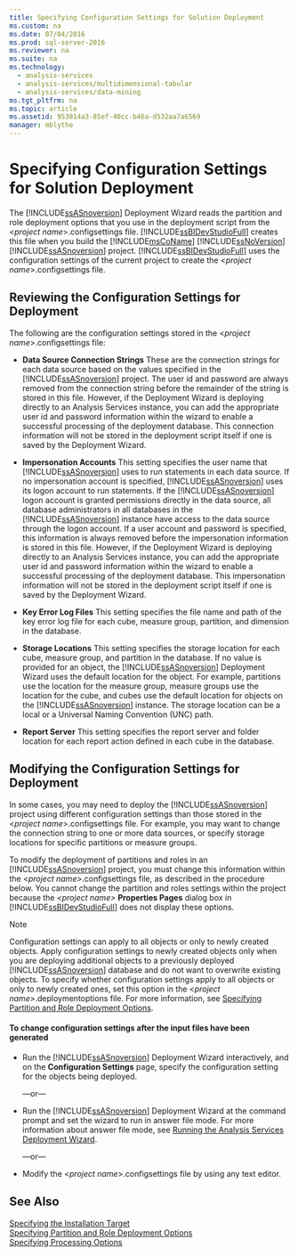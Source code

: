 ```yaml
---
title: Specifying Configuration Settings for Solution Deployment
ms.custom: na
ms.date: 07/04/2016
ms.prod: sql-server-2016
ms.reviewer: na
ms.suite: na
ms.technology: 
  - analysis-services
  - analysis-services/multidimensional-tabular
  - analysis-services/data-mining
ms.tgt_pltfrm: na
ms.topic: article
ms.assetid: 953814a3-85ef-40cc-b46a-d532aa7a6569
manager: mblythe
---
```

# Specifying Configuration Settings for Solution Deployment
The [!INCLUDE[ssASnoversion](../../Topics/TopicNameContainA/includes/ssASnoversion_md.md)] Deployment Wizard reads the partition and role deployment options that you use in the deployment script from the <*project name*>.configsettings file. [!INCLUDE[ssBIDevStudioFull](../../Topics/TopicNameContainA/includes/ssBIDevStudioFull_md.md)] creates this file when you build the [!INCLUDE[msCoName](../../Topics/TopicNameContainA/includes/msCoName_md.md)] [!INCLUDE[ssNoVersion](../../Topics/TopicNameContainA/includes/ssNoVersion_md.md)] [!INCLUDE[ssASnoversion](../../Topics/TopicNameContainA/includes/ssASnoversion_md.md)] project. [!INCLUDE[ssBIDevStudioFull](../../Topics/TopicNameContainA/includes/ssBIDevStudioFull_md.md)] uses the configuration settings of the current project to create the <*project name*>.configsettings file.  
  
## Reviewing the Configuration Settings for Deployment  
 The following are the configuration settings stored in the <*project name*>.configsettings file:  
  
-   **Data Source Connection Strings** These are the connection strings for each data source based on the values specified in the [!INCLUDE[ssASnoversion](../../Topics/TopicNameContainA/includes/ssASnoversion_md.md)] project. The user id and password are always removed from the connection string before the remainder of the string is stored in this file. However, if the Deployment Wizard is deploying directly to an Analysis Services instance, you can add the appropriate user id and password information within the wizard to enable a successful processing of the deployment database. This connection information will not be stored in the deployment script itself if one is saved by the Deployment Wizard.  
  
-   **Impersonation Accounts** This setting specifies the user name that [!INCLUDE[ssASnoversion](../../Topics/TopicNameContainA/includes/ssASnoversion_md.md)] uses to run statements in each data source. If no impersonation account is specified, [!INCLUDE[ssASnoversion](../../Topics/TopicNameContainA/includes/ssASnoversion_md.md)] uses its logon account to run statements. If the [!INCLUDE[ssASnoversion](../../Topics/TopicNameContainA/includes/ssASnoversion_md.md)] logon account is granted permissions directly in the data source, all database administrators in all databases in the [!INCLUDE[ssASnoversion](../../Topics/TopicNameContainA/includes/ssASnoversion_md.md)] instance have access to the data source through the logon account. If a user account and password is specified, this information is always removed before the impersonation information is stored in this file. However, if the Deployment Wizard is deploying directly to an Analysis Services instance, you can add the appropriate user id and password information within the wizard to enable a successful processing of the deployment database. This impersonation information will not be stored in the deployment script itself if one is saved by the Deployment Wizard.  
  
-   **Key Error Log Files** This setting specifies the file name and path of the key error log file for each cube, measure group, partition, and dimension in the database.  
  
-   **Storage Locations** This setting specifies the storage location for each cube, measure group, and partition in the database. If no value is provided for an object, the [!INCLUDE[ssASnoversion](../../Topics/TopicNameContainA/includes/ssASnoversion_md.md)] Deployment Wizard uses the default location for the object. For example, partitions use the location for the measure group, measure groups use the location for the cube, and cubes use the default location for objects on the [!INCLUDE[ssASnoversion](../../Topics/TopicNameContainA/includes/ssASnoversion_md.md)] instance. The storage location can be a local or a Universal Naming Convention (UNC) path.  
  
-   **Report Server** This setting specifies the report server and folder location for each report action defined in each cube in the database.  
  
## Modifying the Configuration Settings for Deployment  
 In some cases, you may need to deploy the [!INCLUDE[ssASnoversion](../../Topics/TopicNameContainA/includes/ssASnoversion_md.md)] project using different configuration settings than those stored in the <*project name*>.configsettings file. For example, you may want to change the connection string to one or more data sources, or specify storage locations for specific partitions or measure groups.  
  
 To modify the deployment of partitions and roles in an [!INCLUDE[ssASnoversion](../../Topics/TopicNameContainA/includes/ssASnoversion_md.md)] project, you must change this information within the <*project name*>.configsettings file, as described in the procedure below. You cannot change the partition and roles settings within the project because the *<project name\>* **Properties Pages** dialog box in [!INCLUDE[ssBIDevStudioFull](../../Topics/TopicNameContainA/includes/ssBIDevStudioFull_md.md)] does not display these options.  
  
> [!NOTE]  
>  Configuration settings can apply to all objects or only to newly created objects. Apply configuration settings to newly created objects only when you are deploying additional objects to a previously deployed [!INCLUDE[ssASnoversion](../../Topics/TopicNameContainA/includes/ssASnoversion_md.md)] database and do not want to overwrite existing objects. To specify whether configuration settings apply to all objects or only to newly created ones, set this option in the <*project name*>.deploymentoptions file. For more information, see [Specifying Partition and Role Deployment Options](../../Topics/TopicNameNotContainA/Specifying-Partition-and-Role-Deployment-Options.md).  
  
#### To change configuration settings after the input files have been generated  
  
-   Run the [!INCLUDE[ssASnoversion](../../Topics/TopicNameContainA/includes/ssASnoversion_md.md)] Deployment Wizard interactively, and on the **Configuration Settings** page, specify the configuration setting for the objects being deployed.  
  
     —or—  
  
-   Run the [!INCLUDE[ssASnoversion](../../Topics/TopicNameContainA/includes/ssASnoversion_md.md)] Deployment Wizard at the command prompt and set the wizard to run in answer file mode. For more information about answer file mode, see [Running the Analysis Services Deployment Wizard](../../Topics/TopicNameNotContainA/Running-the-Analysis-Services-Deployment-Wizard.md).  
  
     —or—  
  
-   Modify the <*project name*>.configsettings file by using any text editor.  
  
## See Also  
 [Specifying the Installation Target](../../Topics/TopicNameNotContainA/Specifying-the-Installation-Target.md)   
 [Specifying Partition and Role Deployment Options](../../Topics/TopicNameNotContainA/Specifying-Partition-and-Role-Deployment-Options.md)   
 [Specifying Processing Options](../../Topics/TopicNameNotContainA/Specifying-Processing-Options.md)